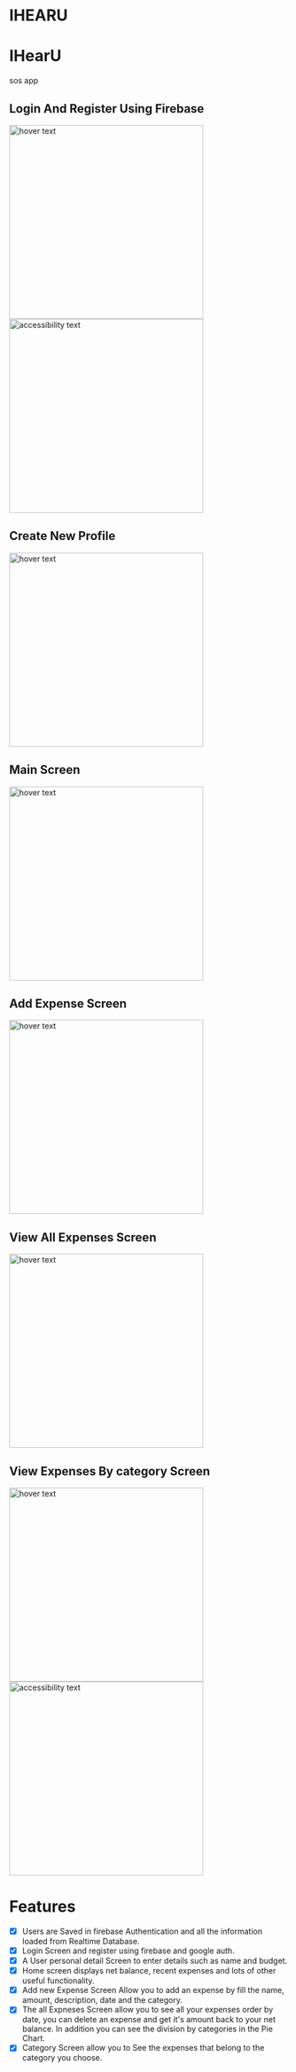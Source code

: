 # IHEARU

# IHearU
 sos app


  ## Login And Register Using Firebase
<p align="left">
  <img src="https://github.com/noaaviel/IHEARU/blob/master/images/WhatsApp%20Image%202022-01-25%20at%2015.55.03%20(1).jpeg" width="350" title="hover text">
  <img src="" width="350" alt="accessibility text">
</p>

  ## Create New Profile
  <p align="left">
    <img src="https://github.com/noaaviel/IHEARU/blob/master/images/WhatsApp%20Image%202022-01-25%20at%2015.55.03%20(2).jpeg" width="350" title="hover text">
 </p>


  ## Main Screen
  <p align="left">
    <img src="https://github.com/noaaviel/IHEARU/blob/master/images/WhatsApp%20Image%202022-01-25%20at%2015.55.03.jpeg" width="350" title="hover text">
 </p>


  ## Add Expense Screen
  <p align="left">
    <img src="https://github.com/noaaviel/IHEARU/blob/master/images/WhatsApp%20Image%202022-01-25%20at%2021.10.18%20(1).jpeg" width="350" title="hover text">
 </p>

  ## View All Expenses Screen
  <p align="left">
    <img src="https://github.com/noaaviel/IHEARU/blob/master/images/WhatsApp%20Image%202022-01-25%20at%2021.11.43.jpeg" width="350" title="hover text">
 </p>


  ## View Expenses By category Screen
  <p align="left">
    <img src="" width="350" title="hover text">
    <img src="" width="350" alt="accessibility text">
   </p>


# Features

 - [x]  Users are Saved in firebase Authentication and all the information loaded from Realtime Database.
 - [x]  Login Screen and register using firebase and google auth.
 - [x]  A User personal detail Screen to enter details such as name and budget.  
 - [x]  Home screen displays net balance, recent expenses and lots of other useful functionality.
 - [x]  Add new Expense Screen Allow you to add an expense by fill the name, amount, description, date and the category. 
 - [x]  The all Expneses Screen allow you to see all your expenses order by date, you can delete an expense and get it's amount back to your net balance. In addition you can see the division by categories in the Pie Chart.
 - [x]  Category Screen allow you to See the expenses that belong to the category you choose.
